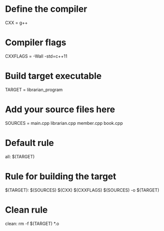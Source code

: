 # Define the compiler
CXX = g++

# Compiler flags
CXXFLAGS = -Wall -std=c++11

# Build target executable
TARGET = librarian_program

# Add your source files here
SOURCES = main.cpp librarian.cpp member.cpp book.cpp

# Default rule
all: $(TARGET)

# Rule for building the target
$(TARGET): $(SOURCES)
    $(CXX) $(CXXFLAGS) $(SOURCES) -o $(TARGET)

# Clean rule
clean:
    rm -f $(TARGET) *.o
